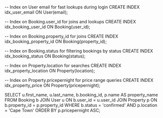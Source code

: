 -- Index on User email for fast lookups during login
CREATE INDEX idx_user_email ON User(email);

-- Index on Booking.user_id for joins and lookups
CREATE INDEX idx_booking_user_id ON Booking(user_id);

-- Index on Booking.property_id for joins
CREATE INDEX idx_booking_property_id ON Booking(property_id);

-- Index on Booking.status for filtering bookings by status
CREATE INDEX idx_booking_status ON Booking(status);

-- Index on Property.location for searches
CREATE INDEX idx_property_location ON Property(location);

-- Index on Property.pricepernight for price range queries
CREATE INDEX idx_property_price ON Property(pricepernight);

SELECT u.first_name, u.last_name, b.booking_id, p.name AS property_name
FROM Booking b
JOIN User u ON b.user_id = u.user_id
JOIN Property p ON b.property_id = p.property_id
WHERE b.status = 'confirmed'
AND p.location = 'Cape Town'
ORDER BY p.pricepernight ASC;
